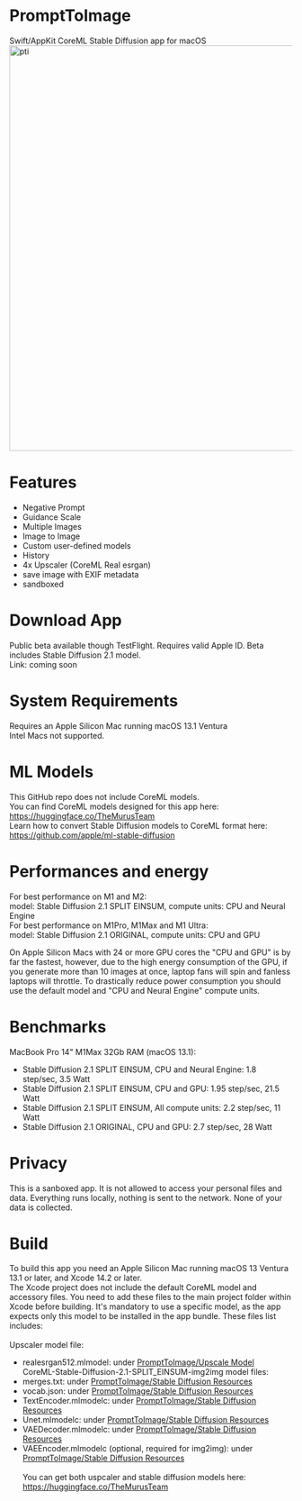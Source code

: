 # PromptToImage
Swift/AppKit CoreML Stable Diffusion app for macOS
<img width="720" alt="pti" src="https://user-images.githubusercontent.com/27217431/209454286-9f343a69-a32c-49bd-abe8-2425f67ef309.png">

# Features
- Negative Prompt
- Guidance Scale
- Multiple Images
- Image to Image
- Custom user-defined models
- History
- 4x Upscaler (CoreML Real esrgan)
- save image with EXIF metadata
- sandboxed

# Download App
Public beta available though TestFlight. Requires valid Apple ID.
Beta includes Stable Diffusion 2.1 model.<br>
Link: coming soon

# System Requirements
Requires an Apple Silicon Mac running macOS 13.1 Ventura<br>
Intel Macs not supported.

# ML Models
This GitHub repo does not include CoreML models.<br>
You can find CoreML models designed for this app here:
https://huggingface.co/TheMurusTeam<br>
Learn how to convert Stable Diffusion models to CoreML format here: https://github.com/apple/ml-stable-diffusion

# Performances and energy
For best performance on M1 and M2:<br>
model: Stable Diffusion 2.1 SPLIT EINSUM, compute units: CPU and Neural Engine<br>
For best performance on M1Pro, M1Max and M1 Ultra:<br>
model: Stable Diffusion 2.1 ORIGINAL, compute units: CPU and GPU<br>

On Apple Silicon Macs with 24 or more GPU cores the "CPU and GPU" is by far the fastest, however, due to the high energy consumption of the GPU, if you generate more than 10 images at once, laptop fans will spin and fanless laptops will throttle. To drastically reduce power consumption you should use the default model and "CPU and Neural Engine" compute units.<br>

# Benchmarks 
MacBook Pro 14" M1Max 32Gb RAM (macOS 13.1):
- Stable Diffusion 2.1 SPLIT EINSUM, CPU and Neural Engine:  1.8 step/sec,   3.5 Watt
- Stable Diffusion 2.1 SPLIT EINSUM, CPU and GPU:            1.95 step/sec,  21.5 Watt
- Stable Diffusion 2.1 SPLIT EINSUM, All compute units:      2.2 step/sec,   11 Watt
- Stable Diffusion 2.1 ORIGINAL, CPU and GPU:                2.7 step/sec,   28 Watt


# Privacy
This is a sanboxed app. It is not allowed to access your personal files and data. Everything runs locally, nothing is sent to the network. None of your data is collected. 

# Build 
To build this app you need an Apple Silicon Mac running macOS 13 Ventura 13.1 or later, and Xcode 14.2 or later.<br>
The Xcode project does not include the default CoreML model and accessory files. You need to add these files to the main project folder within Xcode before building. It's mandatory to use a specific model, as the app expects only this model to be installed in the app bundle. These files list includes:<br><br>
Upscaler model file:<br>
- realesrgan512.mlmodel: under [PromptToImage/Upscale Model](PromptToImage/Upscale%20Model)<br>
CoreML-Stable-Diffusion-2.1-SPLIT_EINSUM-img2img model files:<br>
- merges.txt: under [PromptToImage/Stable Diffusion Resources](PromptToImage/Stable%20Diffusion%20Resources)
- vocab.json: under [PromptToImage/Stable Diffusion Resources](PromptToImage/Stable%20Diffusion%20Resources)
- TextEncoder.mlmodelc: under [PromptToImage/Stable Diffusion Resources](PromptToImage/Stable%20Diffusion%20Resources)
- Unet.mlmodelc: under [PromptToImage/Stable Diffusion Resources](PromptToImage/Stable%20Diffusion%20Resources)
- VAEDecoder.mlmodelc: under [PromptToImage/Stable Diffusion Resources](PromptToImage/Stable%20Diffusion%20Resources)
- VAEEncoder.mlmodelc (optional, required for img2img): under [PromptToImage/Stable Diffusion Resources](PromptToImage/Stable%20Diffusion%20Resources)<br><br>
You can get both uspcaler and stable diffusion models here: https://huggingface.co/TheMurusTeam


